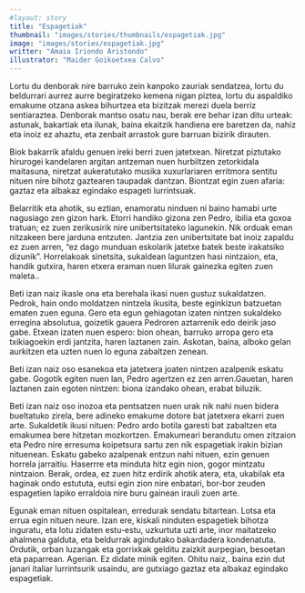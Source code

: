 ```yaml
---
#layout: story
title: "Espagetiak"
thumbnail: "images/stories/thumbnails/espagetiak.jpg"
image: "images/stories/espagetiak.jpg"
writter: "Amaia Iriondo Aristondo"
illustrator: "Maider Goikoetxea Calvo"
---
```


Lortu du denborak nire barruko zein kanpoko zauriak sendatzea, lortu du beldurrari   aurrez   aurre   begiratzeko   kemena   nigan   piztea,   lortu   du   aspaldiko emakume otzana askea bihurtzea eta bizitzak merezi duela berriz sentiaraztea. Denborak   mantso   osatu   nau,   berak   ere   behar   izan   ditu   urteak:   astunak,
bakartiak eta ilunak, baina ekaitzik handiena ere baretzen da, nahiz eta inoiz ez ahaztu, eta zenbait arrastok gure barruan bizirik dirauten. 

Biok bakarrik afaldu genuen ireki berri zuen jatetxean. Niretzat piztutako hirurogei kandelaren argitan antzeman nuen hurbiltzen zetorkidala maitasuna, niretzat aukeratutako musika xuxurlariaren erritmora sentitu nituen nire bihotz gaztearen   taupadak   dantzan.   Biontzat   egin   zuen   afaria:   gaztaz   eta   albakaz egindako espageti lurrintsuak.

Belarritik eta ahotik, su eztian, enamoratu ninduen ni baino hamabi urte nagusiago   zen   gizon   hark.   Etorri   handiko   gizona   zen   Pedro,   ibilia   eta   goxoa
tratuan;   ez   zuen   zerikusirik   nire   unibertsitateko   lagunekin.   Nik   orduak   eman nitzakeen bere jarduna entzuten. Jantzia zen unibertsitate bat inoiz zapaldu ez
zuen arren, “ez dago munduan eskolarik jatetxe batek beste irakatsiko dizunik”. Horrelakoak sinetsita, sukaldean laguntzen hasi nintzaion, eta, handik gutxira, haren etxera eraman nuen lilurak gainezka egiten zuen maleta..

Beti   izan   naiz   ikasle   ona   eta   berehala   ikasi   nuen   gustuz   sukaldatzen. Pedrok,   hain   ondo   moldatzen   nintzela   ikusita,   beste   eginkizun   batzuetan
ematen   zuen   eguna.   Gero   eta   egun   gehiagotan   izaten   nintzen   sukaldeko erregina absolutua, goizetik gauera Pedroren aztarrenik edo deirik jaso gabe. Etxean izaten nuen espero: bion ohean, barruko arropa gero eta txikiagoekin erdi  jantzita,  haren   laztanen   zain. Askotan,  baina, alboko  gelan  aurkitzen   eta
uzten nuen lo eguna zabaltzen zenean.

Beti izan naiz oso esanekoa eta jatetxera joaten nintzen azalpenik eskatu gabe. Gogotik egiten  nuen  lan, Pedro agertzen ez zen  arren.Gauetan, haren laztanen zain egoten nintzen: biona izandako ohean, erabat biluzik. 

Beti izan naiz oso inozoa eta pentsatzen nuen urak nik nahi nuen bidera bueltatuko zirela, bere adineko emakume dotore bat jatetxera ekarri zuen arte. Sukaldetik ikusi nituen: Pedro ardo botila garesti bat zabaltzen eta emakumea bere hitzetan mozkortzen. Emakumeari berandutu omen zitzaion eta Pedro nire erresuma koipetsura sartu zen nik espagetiak irakin bizian nituenean. Eskatu gabeko azalpenak entzun  nahi  nituen, ezin genuen  horrela  jarraitiu. Haserrre eta minduta hitz egin nion, gogor mintzatu nintzaion. Berak, ordea, ez zuen hitz erdirik ahotik atera, eta, ukabilak eta haginak ondo estututa, eutsi egin zion nire enbatari,   bor-bor   zeuden   espagetien   lapiko   erraldoia   nire   buru   gainean   irauli zuen arte.

Egunak eman nituen ospitalean, erredurak sendatu bitartean. Lotsa eta errua egin nituen neure. Izan ere, kiskali ninduten espagetiek bihotza inguratu, eta   lotu   zidaten   estu-estu,   uzkurtuta   uzti   arte,   inor   maitatzeko   ahalmena galduta,   eta   beldurrak   agindutako   bakardadera   kondenatuta.   Ordutik,   orban luzangak   eta   gorrixkak   gelditu   zaizkit   aurpegian,   besoetan   eta   paparrean. Agerian.   Ez   didate   minik   egiten.   Ohitu   naiz,.   baina   ezin   dut   janari   italiar
lurrintsurik usaindu, are gutxiago gaztaz eta albakaz egindako espagetiak.
